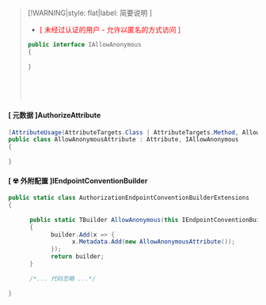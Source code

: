 <br/>

>[!WARNING|style: flat|label: 简要说明 ]
>
>- <span style='color:red'> [ 未经过认证的用户 - 允许以匿名的方式访问 ]</span>
>
>```csharp
>public interface IAllowAnonymous
>{
>    
> }
> 
>    
> ```
> 
>      
>
>    <br/>

<!-- tabs:start -->

#### **[ 元数据 ]AuthorizeAttribute**

```csharp
[AttributeUsage(AttributeTargets.Class | AttributeTargets.Method, AllowMultiple = true, Inherited = true)]
public class AllowAnonymousAttribute : Attribute, IAllowAnonymous
{
     
}


```



#### **[ ☢ 外附配置 ]IEndpointConventionBuilder**

```csharp
public static class AuthorizationEndpointConventionBuilderExtensions
{
    
      public static TBuilder AllowAnonymous(this IEndpointConventionBuilder builder)
      {
            builder.Add(x => {
                  x.Metadata.Add(new AllowAnonymousAttribute());
            });
            return builder;
      }
      
      /*... 代码忽略 ...*/
    
}


```



<!-- tabs:end -->
